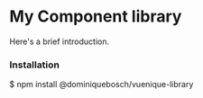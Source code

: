 # My Component library

Here's a brief introduction.

### Installation

$ npm install @dominiquebosch/vuenique-library